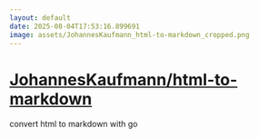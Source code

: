 ```yaml
---
layout: default
date: 2025-08-04T17:53:16.899691
image: assets/JohannesKaufmann_html-to-markdown_cropped.png
---
```


# [JohannesKaufmann/html-to-markdown](https://github.com/JohannesKaufmann/html-to-markdown)

convert html to markdown with go
